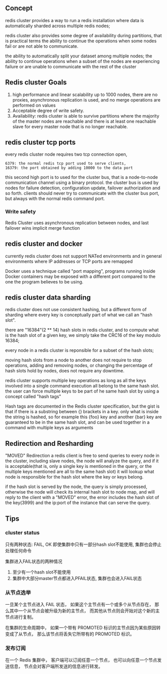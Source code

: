 ## Concept
redis cluster provides a way to run a redis installation where data is automatically sharded across multiple redis nodes;

redis cluster also provides some degree of availability during partitions, that is
practical terms the ability to continue the operations when some nodes fail or 
are not able to communicate. 

the ability to automatically split your dataset among multiple nodes;
the ability to continue operations when a subset of the nodes are experiencing failure or are unable to communicate with the rest of the cluster

## Redis cluster Goals
1. high performance and linear scalability up to 1000 nodes, there are no
proxies, asynchronous replication is used, and no merge operations are performed
on values
2. Acceptable degree of write safety. 
3. Availability: redis cluster is able to survive partitions where the majority of
the master nodes are reachable and there is at least one reachable slave for every
master node that is no longer reachable.

## redis cluster tcp ports

every redis cluster node requires two tcp connection open,
    
    6379: the normal redis tcp port used to serve clients, 
    16379: the port obtained by adding 10000 to the data port


this second high port is to used for the cluster bus, that is a node-to-node communication channel using a binary protocol. the cluster bus is used by nodes for failure
detection, configuration update, failover authorization and so forth. 
clients should never try to communicate with the cluster bus port, but always with
the normal redis command port. 

### Write safety
Redis Cluster uses asynchronous replication between nodes,  and last failover wins implicit merge function

## redis cluster and docker
currently redis cluster does not support NATed environments and in general environments where IP addresses or TCP ports are remapped

Docker uses a technique called "port mapping", programs running inside Docker containers may be exposed with a different port compared to the one the program believes to be using. 


## redis cluster data sharding
redis cluster does not use consistent hashing, but a different form of sharding 
where every key is conceptually part of what we call an "hash slot".

there are "16384"(2 ** 14) hash slots in redis cluster, and to compute what is the hash slot
of a given key, we simply take the CRC16 of the key modulo 16384;

every node in a redis cluster is reponsible for a subset of the hash slots;


moving hash slots from a node to another does not require to stop operations, adding 
and removing nodes, or changing the percentage of hash slots hold by nodes, does
not require any downtime.

redis cluster supports multiple key operations as long as all the keys involved into 
a single command execution all belong to the same hash slot. the user can force multiple keys to be part of he same hash slot by using a concept called "hash tags"

Hash tags are documented in the Redis cluster specification, but the gist is that 
if there is a substring between {} brackets in a key. only what is inside the string
is hashed, so for example this {foo} key and another {bar} key are guaranteed to be 
in the same hash slot, and can be used together in a command with multiple keys as arguments


## Redirection and Resharding
"MOVED" Redirection
a redis client is free to send queries to every node in the cluster, including slave
nodes, the node will analyze the query, and if it is acceptable(that is, only a 
single key is mentioned in the query, or the multiple keys mentioned are all to 
the same hash slot) it will lookup what node is responsible for the hash slot where
the key or keys belong.

if the hash slot is served by the node, the query is simply processed, otherwise
the node will check its internal hash slot to node map, and will reply to the client
with a "MOVED" error, the error includes the hash slot of the key(3999) and the 
ip:port of the instance that can serve the query. 


## Tips
### cluster status 
只有两种状态: FAIL, OK
即使集群中只有一部分hash slot不能使用, 集群也会停止处理任何命令

集群进入FAIL状态的两种情况
1. 至少有一个hash slot不能使用
2. 集群中大部分master节点都进入PFAIL状态, 集群也会进入FAIL状态

### 从节点选举
一旦某个主节点进入 FAIL 状态， 如果这个主节点有一个或多个从节点存在， 那么其中一个从节点会被升级为新的主节点， 而其他从节点则会开始对这个新的主节点进行复制。

在集群的生命周期中， 如果一个带有 PROMOTED 标识的主节点因为某些原因转变成了从节点， 那么该节点将丢失它所带有的 PROMOTED 标识。

### 发布订阅
在一个 Redis 集群中， 客户端可以订阅任意一个节点， 也可以向任意一个节点发送信息， 节点会对客户端所发送的信息进行转发。

